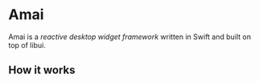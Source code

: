 # Amai

Amai is a *reactive desktop widget framework* written in Swift and built on top of libui.

## How it works


